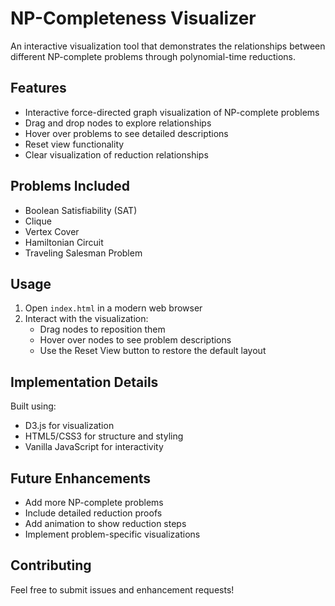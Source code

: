 # NP-Completeness Visualizer

An interactive visualization tool that demonstrates the relationships between different NP-complete problems through polynomial-time reductions.

## Features

- Interactive force-directed graph visualization of NP-complete problems
- Drag and drop nodes to explore relationships
- Hover over problems to see detailed descriptions
- Reset view functionality
- Clear visualization of reduction relationships

## Problems Included

- Boolean Satisfiability (SAT)
- Clique
- Vertex Cover
- Hamiltonian Circuit
- Traveling Salesman Problem

## Usage

1. Open `index.html` in a modern web browser
2. Interact with the visualization:
   - Drag nodes to reposition them
   - Hover over nodes to see problem descriptions
   - Use the Reset View button to restore the default layout

## Implementation Details

Built using:
- D3.js for visualization
- HTML5/CSS3 for structure and styling
- Vanilla JavaScript for interactivity

## Future Enhancements

- Add more NP-complete problems
- Include detailed reduction proofs
- Add animation to show reduction steps
- Implement problem-specific visualizations

## Contributing

Feel free to submit issues and enhancement requests!